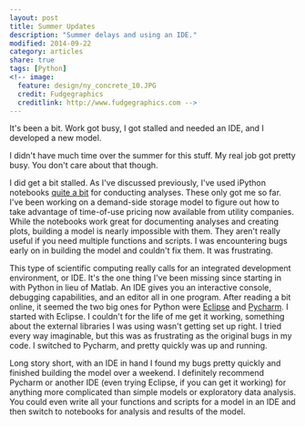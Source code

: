 ```yaml
---
layout: post
title: Summer Updates
description: "Summer delays and using an IDE."
modified: 2014-09-22
category: articles
share: true
tags: [Python]
<!-- image:
  feature: design/ny_concrete_10.JPG
  credit: Fudgegraphics
  creditlink: http://www.fudgegraphics.com -->
---
```


It's been a bit.  Work got busy, I got stalled and needed an IDE, and I developed a new model.

I didn't have much time over the summer for this stuff.  My real job got pretty busy.  You don't care about that though.

I did get a bit stalled.  As I've discussed previously, I've used iPython notebooks <a href='{{ site.url }}/the-work'>quite a bit</a> for conducting analyses.  These only got me so far.  I've been working on a demand-side storage model to figure out how to take advantage of time-of-use pricing now available from utility companies.  While the notebooks work great for documenting analyses and creating plots, building a model is nearly impossible with them.  They aren't really useful if you need multiple functions and scripts.  I was encountering bugs early on in building the model and couldn't fix them.  It was frustrating.

This type of scientific computing really calls for an integrated development environment, or IDE.  It's the one thing I've been missing since starting in with Python in lieu of Matlab.  An IDE gives you an interactive console, debugging capabilities, and an editor all in one program.  After reading a bit online, it seemed the two big ones for Python were <a href='http://www.eclipse.org'>Eclipse</a> and <a href='http://www.jetbrains.com/pycharm'>Pycharm</a>.  I started with Eclipse.  I couldn't for the life of me get it working, something about the external libraries I was using wasn't getting set up right.  I tried every way imaginable, but this was as frustrating as the original bugs in my code.  I switched to Pycharm, and pretty quickly was up and running.

Long story short, with an IDE in hand I found my bugs pretty quickly and finished building the model over a weekend.  I definitely recommend Pycharm or another IDE (even trying Eclipse, if you can get it working) for anything more complicated than simple models or exploratory data analysis.  You could even write all your functions and scripts for a model in an IDE and then switch to notebooks for analysis and results of the model.

